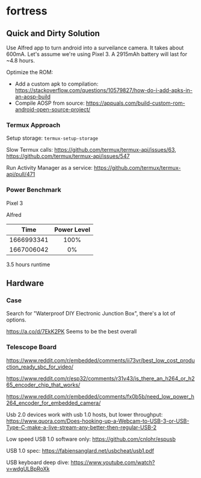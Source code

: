 # fortress

## Quick and Dirty Solution

Use Alfred app to turn android into a surveilance camera. It takes about 600mA. Let's assume we're using Pixel 3. A 2915mAh battery will last for ~4.8 hours.

Optimize the ROM:
* Add a custom apk to compilation: https://stackoverflow.com/questions/10579827/how-do-i-add-apks-in-an-aosp-build
* Compile AOSP from source: https://appuals.com/build-custom-rom-android-open-source-project/


### Termux Approach

Setup storage: `termux-setup-storage`

Slow Termux calls: https://github.com/termux/termux-api/issues/63, https://github.com/termux/termux-api/issues/547

Run Activity Manager as a service: https://github.com/termux/termux-api/pull/471


### Power Benchmark

Pixel 3

Alfred

|Time|Power Level|
|:--:|:--:|
|1666993341|100%|
|1667006042|0%|

3.5 hours runtime


## Hardware

### Case

Search for "Waterproof DIY Electronic Junction Box", there's a lot of options.

https://a.co/d/7EkK2PK Seems to be the best overall


### Telescope Board

https://www.reddit.com/r/embedded/comments/ii73vr/best_low_cost_production_ready_sbc_for_video/

https://www.reddit.com/r/esp32/comments/r31v43/is_there_an_h264_or_h265_encoder_chip_that_works/

https://www.reddit.com/r/embedded/comments/fx0b5b/need_low_power_h264_encoder_for_embedded_camera/


Usb 2.0 devices work with usb 1.0 hosts, but lower throughput: https://www.quora.com/Does-hooking-up-a-Webcam-to-USB-3-or-USB-Type-C-make-a-live-stream-any-better-then-regular-USB-2

Low speed USB 1.0 software only: https://github.com/cnlohr/espusb

USB 1.0 spec: https://fabiensanglard.net/usbcheat/usb1.pdf

USB keyboard deep dive: https://www.youtube.com/watch?v=wdgULBpRoXk
